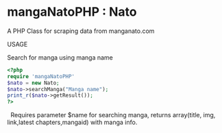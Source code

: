 # mangaNatoPHP : Nato

A PHP Class for scraping data from manganato.com



USAGE&nbsp;&nbsp;

Search for manga using manga name&nbsp;
```php
<?php
require 'mangaNatoPHP'
$nato = new Nato;
$nato->searchManga("Manga name");
print_r($nato->getResult());
?>
```
&nbsp;
Requires parameter $name for searching manga, returns array(title, img, link,latest chapters,mangaid)  with manga  info. 
